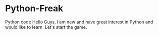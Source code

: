 # Python-Freak
Python code 
Hello Guys, I am new and have great interest in Python and would like to learn.
Let's start the game.

